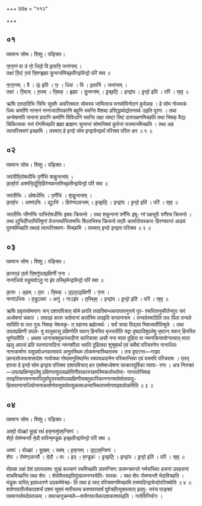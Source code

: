 +++
title = "११२"

+++


## ०१
पवमानः सोमः। शिशुः। पङ्क्तिः।

ना॒ना॒नं वा उ॑ नो॒ धियो॒ वि व्र॒तानि॒ जना॑नाम् ।  
तक्षा॑ रि॒ष्टं रु॒तं भि॒षग्ब्र॒ह्मा सु॒न्वन्त॑मिच्छ॒तीन्द्रा॑येन्दो॒ परि॑ स्रव ॥

ना॒ना॒नम् । वै । ऊं॒ इति॑ । नः॒ । धियः॑ । वि । व्र॒तानि॑ । जना॑नाम् ।  
तक्षा॑ । रि॒ष्टम् । रु॒तम् । भि॒षक् । ब्र॒ह्मा । सु॒न्वन्त॑म् । इ॒च्छ॒ति॒ । इन्द्रा॑य । इ॒न्दो॒ इति॑ । परि॑ । स्र॒व॒ ॥

ऋषिः एतदादिभिः त्रिभिः सूक्तैः अपरिस्रवतः सोमस्य जामित्वाय मनसोविनोदनं कुर्वन्नाह । हे सोम नोस्माकं धियः कर्माणि नानानं नानाजातीयकानि बहूनि भवन्ति वैशब्दः प्रसिद्धार्थद्योतनार्थः उइति पूरणः । तथा अन्येषामपि जनानां व्रतानि कर्माणि विविधानि भवन्ति तक्षा त्वष्टा रिष्टं दारुतक्षणमिच्छति तथा भिषक् वैद्यः चिकित्सकः रुतं रोगमिच्छति ब्रह्मा ब्राह्मणः सुन्वन्तं सोमाभिषवं कुर्वन्तं यजमानमिच्छति । तथा अहं त्वत्परिस्रवणं इच्छामि । तस्मात् हे इन्दो सोम इन्द्रायेन्द्रार्थं परिस्रव परितः क्षर ॥ १ ॥

## ०२
पवमानः सोमः। शिशुः। पङ्क्तिः।

जर॑तीभि॒रोष॑धीभिः प॒र्णेभिः॑ शकु॒नाना॑म् ।  
का॒र्मा॒रो अश्म॑भि॒र्द्युभि॒र्हिर॑ण्यवन्तमिच्छ॒तीन्द्रा॑येन्दो॒ परि॑ स्रव ॥

जर॑तीभिः । ओष॑धीभिः । प॒र्णेभिः॑ । श॒कु॒नाना॑म् ।  
का॒र्मा॒रः । अश्म॑ऽभिः । द्युऽभिः॑ । हिर॑ण्यऽवन्तम् । इ॒च्छ॒ति॒ । इन्द्रा॑य । इ॒न्दो॒ इति॑ । परि॑ । स्र॒व॒ ॥

जरतीभिः जीर्णाभिः याभिरोषधीभिः इषवः क्रियन्ते । तथा शकुनानां पर्णेभिः इषू- णां पक्षभूतैः पर्णैश्च क्रियन्ते । तथा द्युभिर्दीप्ताभिरिषूणां तेजनार्थाभिरश्मभिः शिलाभिश्च क्रियन्ते तएतैः कार्मारोयस्कारः हिरण्यवन्तं आढ्यं पुरुषमिच्छति तथाहं त्वत्परिस्रवण- मिच्छामि । तस्मात् इन्दो इन्द्राय परिस्रव ॥ २ ॥

## ०३
पवमानः सोमः। शिशुः। पङ्क्तिः।

का॒रुर॒हं त॒तो भि॒षगु॑पलप्र॒क्षिणी॑ न॒ना ।  
नाना॑धियो वसू॒यवोऽनु॒ गा इ॑व तस्थि॒मेन्द्रा॑येन्दो॒ परि॑ स्रव ॥

का॒रुः । अ॒हम् । त॒तः । भि॒षक् । उ॒प॒ल॒ऽप्र॒क्षिणी॑ । न॒ना ।  
नाना॑ऽधियः । व॒सु॒ऽयवः॑ । अनु॑ । गाःऽइ॑व । त॒स्थि॒म॒ । इन्द्रा॑य । इ॒न्दो॒ इति॑ । परि॑ । स्र॒व॒ ॥

ऋषिः प्रवृत्तसोमयागः सन् दशापवित्रात् सोमे क्षरति तत्प्रतिबन्धकपापापनुत्तये पुर- श्चरितानुकीर्तनपुरः सरं अध्येषणां चकार । तावदहं कारुः स्तोमानां कर्तास्मि ततइति सन्ताननाम । तन्यतेस्मादिति ततः पिता तन्यते साविति वा ततः पुत्रः भिषक् भेषजकृ- त् यज्ञस्य ब्रह्मेत्यर्थः । सर्वं त्रय्या विद्यया भिषज्यतीतिश्रुतेः । तथा उपलप्रक्षिणी उपले- षु वालुकासु प्रक्षिणोति यवान् हिनस्ति भृज्जतीति यद्वा दृषदादिषूपलेषु भृष्टान् यवान् हिनस्ति चूर्णयतीति । अथवा धानासक्तुकरंभादीनां कारिकावा असौ नना माता दुहिता वा नमनक्रियायोग्यत्वात् माता खलु अपत्यं प्रति स्तनपानादिना नमनशीला भवति दुहितावा शुश्रूषार्थं एवं सर्वेषां परिचरणेन नानाधियः नानाकर्माणः वसूयवोधनकामावयं अनुतस्थिम लोकमन्वास्थितास्मः । तत्र दृष्टान्तः—गाइव छान्दसोजसःशसादेशः गावोयथा गोष्ठमनुतिष्ठन्ति स्वपयःप्रदानेन परिचरन्तिवा एवं वयमपि परिचरामः । एतत् ज्ञात्वा हे इन्दो सोम इन्द्राय परिस्रव दशापवित्रात् क्षर एवमेषाध्येषणा सत्कारपूर्विका व्यापा- रणा । अत्र निरुक्तं—उपलप्रक्षिण्युपलेषु प्रक्षिणात्युपलप्रक्षेपिणीवाकारुरहमस्मिकर्तास्तोमा- नान्ततोभिषक् ततइतिसन्ताननामपितुर्वापुत्रस्यवोपलप्रक्षिणीसक्तुकारिकाननानमतेर्मातावादु- हितावानानाधियोनानाकर्माणोवसूयवोवसुकामाअन्वास्थितास्मोगावइवलोकमिति ॥ ३ ॥

## ०४
पवमानः सोमः। शिशुः। पङ्क्तिः।

अश्वो॒ वोळ्हा॑ सु॒खं रथं॑ हस॒नामु॑पम॒न्त्रिणः॑ ।  
शेपो॒ रोम॑ण्वन्तौ भे॒दौ वारिन्म॒ण्डूक॑ इच्छ॒तीन्द्रा॑येन्दो॒ परि॑ स्रव ॥

अश्वः॑ । वोळ्हा॑ । सु॒खम् । रथ॑म् । ह॒स॒नाम् । उ॒प॒ऽम॒न्त्रिणः॑ ।  
शेपः॑ । रोम॑ण्ऽवन्तौ । भे॒दौ । वाः । इत् । म॒ण्डूकः॑ । इ॒च्छ॒ति॒ । इन्द्रा॑य । इ॒न्दो॒ इति॑ । परि॑ । स्र॒व॒ ॥

वोह्ळा लक्षं देशं प्रापयन्नश्वः सुखं कल्याणं रथमिच्छति उपमन्त्रिणः उपमन्त्रवन्तो नर्मसचिवाः हसनां उपहसनां वाचमिच्छन्ति तथा शेपः । शेपोवैतसइतिपुंस्प्रजननस्येति- यास्कः । यथा शेपः रोमण्वन्तौ भेदाविच्छति । मंडूकः वारित् इदवधारणे उदकमेवेच्छ- ति तथा हं त्वत् परिस्रवणमिच्छामि तस्मादिन्द्रायेन्दोपरिस्रवेति ॥ ४ ॥शर्यणावतीत्येकादशर्चं दशमं सूक्तं मारीचस्य कश्यपस्यार्षं पूर्वत्रहीत्युक्तत्वात् इदमु- त्तरंच पाङ्क्तं पवमानसोमदेवताकम् । तथाचानुक्रम्यते—शर्यणावत्येकादशकाश्यपइति । गतोविनियोगः ।